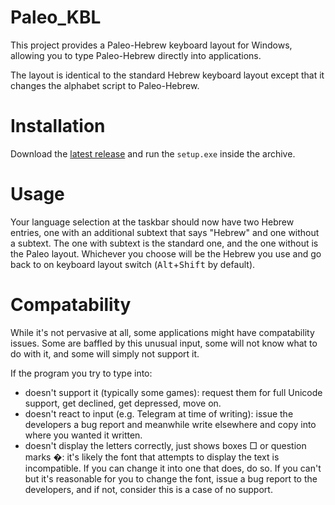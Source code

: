 # Paleo_KBL

This project provides a Paleo-Hebrew keyboard layout for Windows, allowing you to type Paleo-Hebrew directly into applications.

The layout is identical to the standard Hebrew keyboard layout except that it changes the alphabet script to Paleo-Hebrew.

# Installation

Download the [latest release](https://github.com/yehuthi/Paleo_KBL/releases/latest) and run the `setup.exe` inside the archive.

# Usage 

Your language selection at the taskbar should now have two Hebrew entries, one with an additional subtext that says "Hebrew" and one without a subtext.
The one with subtext is the standard one, and the one without is the Paleo layout.
Whichever you choose will be the Hebrew you use and go back to on keyboard layout switch (<kbd>Alt</kbd>+<kbd>Shift</kbd> by default).

# Compatability

While it's not pervasive at all, some applications might have compatability issues. Some are baffled by this unusual input, some will not know what to do with it, and some will simply not support it.

If the program you try to type into:
- doesn't support it (typically some games): request them for full Unicode support, get declined, get depressed, move on.
- doesn't react to input (e.g. Telegram at time of writing): issue the developers a bug report and meanwhile write elsewhere and copy into where you wanted it written.
- doesn't display the letters correctly, just shows boxes □ or question marks �: it's likely the font that attempts to display the text is incompatible. If you can change it into one that does, do so. If you can't but it's reasonable for you to change the font, issue a bug report to the developers, and if not, consider this is a case of no support.
